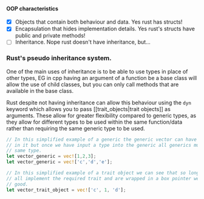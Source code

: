 
#### OOP characteristics

- [x] Objects that contain both behaviour and data. 
	Yes rust has structs!
- [x]  Encapsulation that hides implementation details.
	Yes rust's structs have public and private methods!
- [ ] Inheritance.
	Nope rust doesn't have inheritance, but...

### Rust's pseudo inheritance system.
One of the main uses of inheritance is to be able to use types in place of other types, EG in cpp having an argument of a function be a base class will allow the use of child classes, but you can only call methods that are available in the base class. 

Rust despite not having inheritance can allow this behaviour using the `dyn` keyword which allows you to pass [[trait_objects|trait objects]] as arguments.  These allow for greater flexibility compared to generic types, as they allow for different types to be used within the same function/data rather than requiring the same generic type to be used.

```rust
// In this simplified example of a generic the generic vector can have any type
// in it but once we have input a type into the generic all generics must be the
// same type.
let vector_generic = vec![1,2,3];
let vector_generic = vec!['c','d','e'];

// In this simplified example of a trait object we can see that so long as they
// all implement the required trait and are wrapped in a box pointer we are all 
// good. 
let vector_trait_object = vec!['c', 1, 'd'];
```